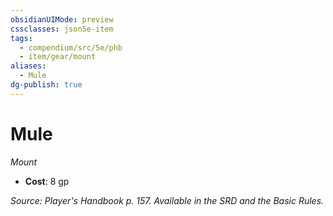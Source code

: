 ```yaml
---
obsidianUIMode: preview
cssclasses: json5e-item
tags:
  - compendium/src/5e/phb
  - item/gear/mount
aliases:
  - Mule
dg-publish: true
---
```

# Mule
*Mount*  

- **Cost**: 8 gp

*Source: Player's Handbook p. 157. Available in the SRD and the Basic Rules.*